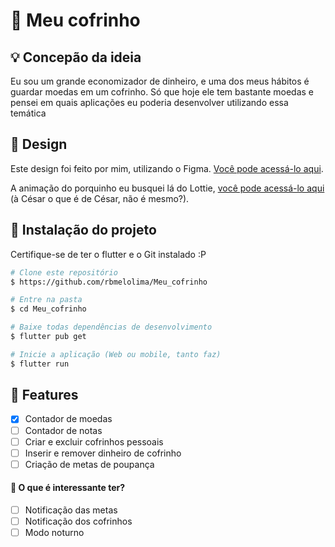 # 🐷 Meu cofrinho

## 💡 Concepão da ideia
Eu sou um grande economizador de dinheiro, e uma dos meus hábitos é guardar moedas em um cofrinho. Só que hoje ele tem bastante moedas e pensei em quais aplicações eu poderia desenvolver utilizando essa temática

## 🎀 Design
Este design foi feito por mim, utilizando o Figma. [Você pode acessá-lo aqui](https://www.figma.com/file/6j8upUTV1UEux6EBhhbHFk/Meu-cofrinho?node-id=1%3A3).

A animação do porquinho eu busquei lá do Lottie, [você pode acessá-lo aqui](https://lottiefiles.com/53775-saving-energy-saving-money) (à César o que é de César, não é mesmo?).

## 🔨 Instalação do projeto
Certifique-se de ter o flutter e o Git instalado :P

```bash
# Clone este repositório
$ https://github.com/rbmelolima/Meu_cofrinho

# Entre na pasta 
$ cd Meu_cofrinho

# Baixe todas dependências de desenvolvimento
$ flutter pub get

# Inicie a aplicação (Web ou mobile, tanto faz)
$ flutter run
```

## 🎯 Features
- [x] Contador de moedas
- [ ] Contador de notas
- [ ] Criar e excluir cofrinhos pessoais
- [ ] Inserir e remover dinheiro de cofrinho
- [ ] Criação de metas de poupança

#### 🚧 O que é interessante ter?
- [ ] Notificação das metas
- [ ] Notificação dos cofrinhos
- [ ] Modo noturno
